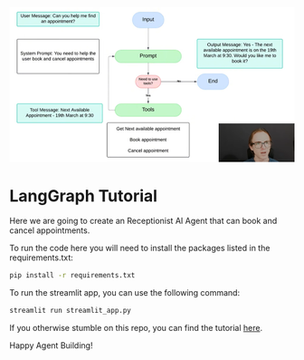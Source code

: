 ![LangGraph Flow](image.png)

# LangGraph Tutorial

Here we are going to create an Receptionist AI Agent that can book and cancel appointments.

To run the code here you will need to install the packages listed in the requirements.txt:

```bash
pip install -r requirements.txt
```

To run the streamlit app, you can use the following command:

```bash
streamlit run streamlit_app.py
```

If you otherwise stumble on this repo, you can find the tutorial [here](https://www.youtube.com/watch?v=3Q9JY9n9f1A).

Happy Agent Building!

